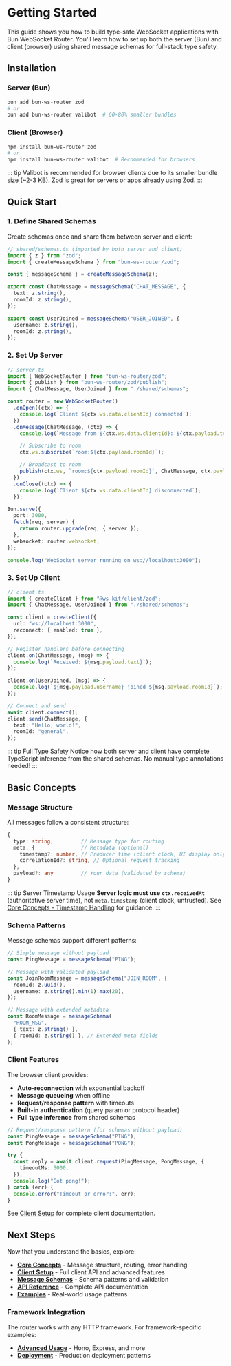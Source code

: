 # Getting Started

This guide shows you how to build type-safe WebSocket applications with Bun WebSocket Router. You'll learn how to set up both the server (Bun) and client (browser) using shared message schemas for full-stack type safety.

## Installation

### Server (Bun)

```bash
bun add bun-ws-router zod
# or
bun add bun-ws-router valibot  # 60-80% smaller bundles
```

### Client (Browser)

```bash
npm install bun-ws-router zod
# or
npm install bun-ws-router valibot  # Recommended for browsers
```

::: tip
Valibot is recommended for browser clients due to its smaller bundle size (~2-3 KB). Zod is great for servers or apps already using Zod.
:::

## Quick Start

### 1. Define Shared Schemas

Create schemas once and share them between server and client:

```typescript
// shared/schemas.ts (imported by both server and client)
import { z } from "zod";
import { createMessageSchema } from "bun-ws-router/zod";

const { messageSchema } = createMessageSchema(z);

export const ChatMessage = messageSchema("CHAT_MESSAGE", {
  text: z.string(),
  roomId: z.string(),
});

export const UserJoined = messageSchema("USER_JOINED", {
  username: z.string(),
  roomId: z.string(),
});
```

### 2. Set Up Server

```typescript
// server.ts
import { WebSocketRouter } from "bun-ws-router/zod";
import { publish } from "bun-ws-router/zod/publish";
import { ChatMessage, UserJoined } from "./shared/schemas";

const router = new WebSocketRouter()
  .onOpen((ctx) => {
    console.log(`Client ${ctx.ws.data.clientId} connected`);
  })
  .onMessage(ChatMessage, (ctx) => {
    console.log(`Message from ${ctx.ws.data.clientId}: ${ctx.payload.text}`);

    // Subscribe to room
    ctx.ws.subscribe(`room:${ctx.payload.roomId}`);

    // Broadcast to room
    publish(ctx.ws, `room:${ctx.payload.roomId}`, ChatMessage, ctx.payload);
  })
  .onClose((ctx) => {
    console.log(`Client ${ctx.ws.data.clientId} disconnected`);
  });

Bun.serve({
  port: 3000,
  fetch(req, server) {
    return router.upgrade(req, { server });
  },
  websocket: router.websocket,
});

console.log("WebSocket server running on ws://localhost:3000");
```

### 3. Set Up Client

```typescript
// client.ts
import { createClient } from "@ws-kit/client/zod";
import { ChatMessage, UserJoined } from "./shared/schemas";

const client = createClient({
  url: "ws://localhost:3000",
  reconnect: { enabled: true },
});

// Register handlers before connecting
client.on(ChatMessage, (msg) => {
  console.log(`Received: ${msg.payload.text}`);
});

client.on(UserJoined, (msg) => {
  console.log(`${msg.payload.username} joined ${msg.payload.roomId}`);
});

// Connect and send
await client.connect();
client.send(ChatMessage, {
  text: "Hello, world!",
  roomId: "general",
});
```

::: tip Full Type Safety
Notice how both server and client have complete TypeScript inference from the shared schemas. No manual type annotations needed!
:::

## Basic Concepts

### Message Structure

All messages follow a consistent structure:

```typescript
{
  type: string,         // Message type for routing
  meta: {               // Metadata (optional)
    timestamp?: number, // Producer time (client clock, UI display only)
    correlationId?: string, // Optional request tracking
  },
  payload?: any         // Your data (validated by schema)
}
```

::: tip Server Timestamp Usage
**Server logic must use `ctx.receivedAt`** (authoritative server time), not `meta.timestamp` (client clock, untrusted). See [Core Concepts - Timestamp Handling](./core-concepts#timestamp-handling) for guidance.
:::

### Schema Patterns

Message schemas support different patterns:

```typescript
// Simple message without payload
const PingMessage = messageSchema("PING");

// Message with validated payload
const JoinRoomMessage = messageSchema("JOIN_ROOM", {
  roomId: z.uuid(),
  username: z.string().min(1).max(20),
});

// Message with extended metadata
const RoomMessage = messageSchema(
  "ROOM_MSG",
  { text: z.string() },
  { roomId: z.string() }, // Extended meta fields
);
```

### Client Features

The browser client provides:

- **Auto-reconnection** with exponential backoff
- **Message queueing** when offline
- **Request/response pattern** with timeouts
- **Built-in authentication** (query param or protocol header)
- **Full type inference** from shared schemas

```typescript
// Request/response pattern (for schemas without payload)
const PingMessage = messageSchema("PING");
const PongMessage = messageSchema("PONG");

try {
  const reply = await client.request(PingMessage, PongMessage, {
    timeoutMs: 5000,
  });
  console.log("Got pong!");
} catch (err) {
  console.error("Timeout or error:", err);
}
```

See [Client Setup](./client-setup) for complete client documentation.

## Next Steps

Now that you understand the basics, explore:

- **[Core Concepts](./core-concepts)** - Message structure, routing, error handling
- **[Client Setup](./client-setup)** - Full client API and advanced features
- **[Message Schemas](./message-schemas)** - Schema patterns and validation
- **[API Reference](./api-reference)** - Complete API documentation
- **[Examples](./examples)** - Real-world usage patterns

### Framework Integration

The router works with any HTTP framework. For framework-specific examples:

- **[Advanced Usage](./advanced-usage#framework-integration)** - Hono, Express, and more
- **[Deployment](./deployment)** - Production deployment patterns
